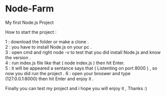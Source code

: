 # Node-Farm
My first Node.js Project

How to start the project :

1 : download the folder or make a clone .    
2 : you have to install Node.js on your pc .    
3 : open cmd and right node -v to test that you did install Node.js and know the version .    
4 : run index.js file like that ( node index.js ) then hit Enter.   
5 : it will be appeared a sentance says that ( Listenting on port 8000 ) , so now you did run the project .
6 : open your  broswer and type (127.0.0.1:8000) then hit Enter and enjoy it .

Finally you can test my project and i hope you will enjoy it , Thanks :)
